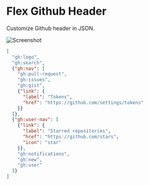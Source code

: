 # Flex Github Header

Customize Github header in JSON.

![Screenshot](http://randompaper.co.s3.amazonaws.com/fgh-ss1.png)

```json
[
  "gh:logo",
  "gh:search",
  {"gh:nav": [
    "gh:pull-request",
    "gh:issues",
    "gh:gist",
    {"link": {
      "label": "Tokens",
      "href": "https://github.com/settings/tokens"
    }}
  ]},
  {"gh:user-nav": [
    {"link": {
      "label": "Starred repositories",
      "href": "https://github.com/stars",
      "icon": "star"
    }},
    "gh:notifications",
    "gh:new",
    "gh:user"
  ]}
]
```
